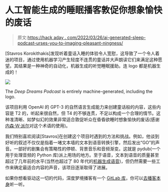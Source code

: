 # 人工智能生成的睡眠播客敦促你想象愉快的废话

> 原文:[https://hack aday . com/2022/03/26/ai-generated-sleep-podcast-urses-you-to-imaging-pleasant-ningness/](https://hackaday.com/2022/03/26/ai-generated-sleep-podcast-urges-you-to-imagine-pleasant-nonsense/)

[Stavros Korokithakis]发现听着童话入睡的体验令人宽慰，这导致了一个令人着迷的项目，通过使用机器学习产生轻度不连贯的童话并大声朗读它们来满足这种愿望。其结果是一种神奇的自动化，机器生成的听觉睡眠援助。连 logo 都是机器生成的！

[![](../Images/c3a68c7a6dcdcd8549ea12218971c0a1.png)](https://hackaday.com/wp-content/uploads/2022/03/logo.jpg)

The *Deep Dreams Podcast* is entirely machine-generated, including the logo.

该项目利用 OpenAI 的 GPT-3 的自然语言生成能力来创建童话般的内容，这些内容是 T2 的，听起来很自然，但 T4 的不够连贯，不足以构成一个合理的情节。这种准清晰、如梦似幻的效果非常适合敦促听众在昏昏欲睡时想象愉快的废话(感谢[内森·W·派尔](https://twitter.com/nathanwpyle)对这个术语的使用)。

我们特别喜欢阅读[Stavros]在创建这个项目时遇到的方法和挑战。例如，他谈到好听的叙述不仅仅是指着一堵文本墙的文本到语音转换引擎，然后发出“GO”的声音。一部好的剧集会有策略性的停顿、背景音乐和音频渐变。这就是 pydub(一个用于处理音频的 Python 库)派上用场的地方。至于语音，文本到语音的质量甚至超过了几年前的水平(当然也超过了 80 年代的[机器生成语音](https://hackaday.com/2020/08/27/38-years-later-the-atari-2600-learns-to-speak/))，但仍然需要一些工作来确定最适合内容的声音，该项目逐渐取得了进展。

如果你想看驱动这一切的代码，深度梦境播客有一个 [GitLab 库](https://gitlab.com/stavros/deep-dreams)，你可以[去播客本身](https://deepdreams.stavros.io/)听一听。